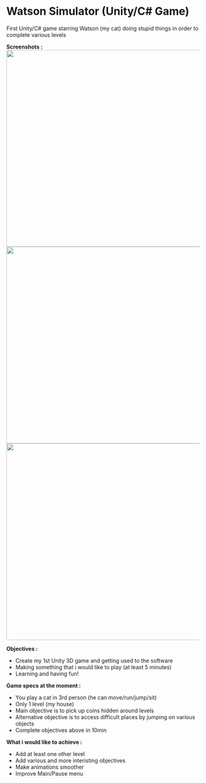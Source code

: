 # Watson Simulator (Unity/C# Game)
First Unity/C# game starring Watson (my cat) doing stupid things in order to complete various levels

**Screenshots :**
<br>
<img src="https://i.ibb.co/rcnrtMq/2019-07-18-2301.png" width="512">
<img src="https://i.ibb.co/4JmJZmq/2019-07-18-2304.png" width="512">
<img src="https://i.ibb.co/khWvcg0/2019-07-18-2302.png" width="512">

**Objectives :**
  - Create my 1st Unity 3D game and getting used to the software
  - Making something that i would like to play (at least 5 minutes)
  - Learning and having fun!
  
**Game specs at the moment :**
  - You play a cat in 3rd person (he can move/run/jump/sit)
  - Only 1 level (my house)
  - Main objective is to pick up coins hidden around levels
  - Alternative objective is to access difficult places by jumping on various objects
  - Complete objectives above in 10min
  
  **What i would like to achieve :**
  - Add at least one other level
  - Add various and more interisting objectives
  - Make animations smoother
  - Improve Main/Pause menu
  
  
